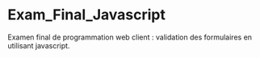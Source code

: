 # Exam_Final_Javascript
Examen final de programmation web client : validation des formulaires en utilisant javascript.
